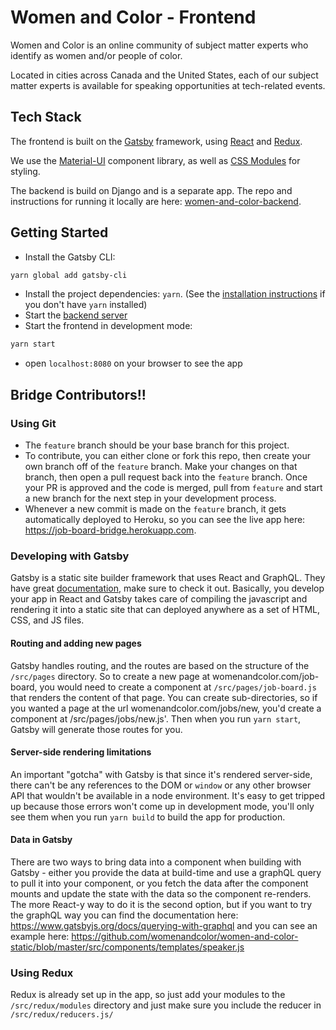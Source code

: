 # Women and Color - Frontend

Women and Color is an online community of subject matter experts who identify as women and/or people of color.

Located in cities across Canada and the United States, each of our subject matter experts is available for speaking opportunities at tech-related events.

## Tech Stack

The frontend is built on the [Gatsby][gatsby] framework, using [React][react] and [Redux][redux].

We use the [Material-UI][material-ui] component library, as well as [CSS Modules][css-modules] for styling.

The backend is build on Django and is a separate app. The repo and instructions for running it locally are here: [women-and-color-backend][backend-code].

## Getting Started

- Install the Gatsby CLI:
```sh
yarn global add gatsby-cli
```
- Install the project dependencies: `yarn`. (See the [installation instructions][yarn-installation] if you don't have `yarn` installed)
- Start the [backend server](backend-code)
- Start the frontend in development mode:
```sh
yarn start
```
- open `localhost:8080` on your browser to see the app

## Bridge Contributors!! 

### Using Git

- The `feature` branch should be your base branch for this project. 
- To contribute, you can either clone or fork this repo, then create your own branch off of the `feature` branch. Make your changes on that branch, then open a pull request back into the `feature` branch. Once your PR is approved and the code is merged, pull from `feature` and start a new branch for the next step in your development process.
- Whenever a new commit is made on the `feature` branch, it gets automatically deployed to Heroku, so you can see the live app here: https://job-board-bridge.herokuapp.com.

### Developing with Gatsby

Gatsby is a static site builder framework that uses React and GraphQL. They have great [documentation][gatsby], make sure to check it out. Basically, you develop your app in React and Gatsby takes care of compiling the javascript and rendering it into a static site that can deployed anywhere as a set of HTML, CSS, and JS files. 

#### Routing and adding new pages

Gatsby handles routing, and the routes are based on the structure of the `/src/pages` directory. So to create a new page at womenandcolor.com/job-board, you would need to create a component at `/src/pages/job-board.js` that renders the content of that page. You can create sub-directories, so if you wanted a page at the url womenandcolor.com/jobs/new, you'd create a component at /src/pages/jobs/new.js'. Then when you run `yarn start`, Gatsby will generate those routes for you.

#### Server-side rendering limitations

An important "gotcha" with Gatsby is that since it's rendered server-side, there can't be any references to the DOM or `window` or any other browser API that wouldn't be available in a node environment. It's easy to get tripped up because those errors won't come up in development mode, you'll only see them when you run `yarn build` to build the app for production. 

#### Data in Gatsby

There are two ways to bring data into a component when building with Gatsby - either you provide the data at build-time and use a graphQL query to pull it into your component, or you fetch the data after the component mounts and update the state with the data so the component re-renders. The more React-y way to do it is the second option, but if you want to try the graphQL way you can find the documentation here: https://www.gatsbyjs.org/docs/querying-with-graphql and you can see an example here: https://github.com/womenandcolor/women-and-color-static/blob/master/src/components/templates/speaker.js

### Using Redux

Redux is already set up in the app, so just add your modules to the `/src/redux/modules` directory and just make sure you include the reducer in `/src/redux/reducers.js/`



<!-- Links -->
   [gatsby]: https://www.gatsbyjs.org/
   [backend-code]: https://github.com/womenandcolor/women-and-color-backend/
   [react]: https://reactjs.org/
   [redux]: https://redux.js.org/
   [material-ui]: https://material-ui.com/
   [css-modules]: https://github.com/css-modules/css-modules
   [yarn-installation]: https://yarnpkg.com/en/docs/install#mac-stable
